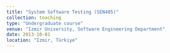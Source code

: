 ```yaml
---
title: "System Software Testing (SEN405)"
collection: teaching
type: "Undergraduate course"
venue: "Izmir University, Software Engineering Department"
date: 2013-10-01
location: "Izmir, Türkiye"
---
```

